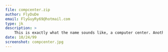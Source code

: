 ```yaml
---
file: compcenter.zip
author: FlyDuDe
email: FlyGuyRy69@hotmail.com
type: jk
description: >
    This is exactly what the name sounds like, a computer center. Another 3do I made for The Rock project. Has some decent detail to it.
date: 10/24/99
screenshot: compcenter.jpg
---
```

